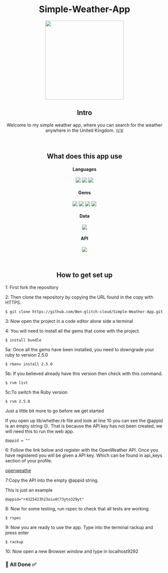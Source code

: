 <h1 align="center"> Simple-Weather-App</h1>  

<p align="center"><img align="center" src="https://user-images.githubusercontent.com/71974361/111329351-f9c2a000-8666-11eb-8c6d-04865879d6a7.gif" width="250" hight="250"/></p> 

<h2 align="center">Intro</h2>
<p align="center">Welcome to my simple weather app,  where you can search for the weather anywhere in the  United Kingdom. 🇬🇧</p>   
 </br>
 <h2 align="center">What does this app use</h2> 

<h4 align="center">Languages</h4> 

<p align="center"><img src="https://img.shields.io/badge/-Ruby-black?logo=Ruby&logoColor=red"> <img src="https://img.shields.io/badge/-HTML5-black?logo=HTML5&logoColor=orange"> <img src="https://img.shields.io/badge/-CSS3-black?logo=CSS3&logoColor=blue"></p>
 
 <h4 align="center">Gems</h4> 

<p align="center"><img src="https://img.shields.io/badge/-Rspec-black?logo=RubyGems&logoColor=red"> <img src="https://img.shields.io/badge/-Sinatra-black?logo=RubyGems&logoColor=yellow"> <img src="https://img.shields.io/badge/-Httparty-black?logo=RubyGems&logoColor=green"> <img src="https://img.shields.io/badge/-Capybara-black?logo=RubyGems&logoColor=lightblue"></p>

<h4 align="center">Data</h4> 

<p align="center"><img src="https://img.shields.io/badge/-JSON-black?logo=JSON&logoColor=darkgreen"></p> 

<h4 align="center">API</h4>
 
<p align="center"><img src="https://img.shields.io/badge/-OpenWeather-black?logo=Cloudways&logoColor=orange"></p>
 </br>
 <h2 align="center">How to get set up</h2>  

<p>1: First fork the repository</p>  
<p>2: Then clone the repository by copying the URL found in the copy with HTTPS.</p>

```  
$ git clone https://github.com/Ben-glitch-cloud/Simple-Weather-App.git 
```  
<p>3: Now open the project in a code editor alone side a terminal</p>  

<p>4: You will need to install all the gems that come with the project.</p> 

``` 
$ install bundle 
```  

<p>5a: Once all the gems have been installed,  you need to downgrade your ruby to version 2.5.0</p> 

```  
$ rbenv install 2.5.0 
``` 

<p>5b: If you believed already have this version then check with  this command.</p> 

``` 
$ rvm list
``` 

<p>5c:To switch the Ruby version</p> 

``` 
$ rvm 2.5.0
``` 
<p>Just a little bit more to go before we get started</p>  

<p>If you open up lib/whether.rb file and look at line 10 you can see the @appid is an empty string 😐. That is because the API key has not been created, we will need this to run the web app.</p>   

``` 
@appid = ""  
``` 

<p>6: Follow the link below and register with the OpenWeather API. Once you have registered you  will be given a  API key. Which can be found in api_keys section of your profile.</p>  

<a href="https://openweathermap.org/">openweathe</a> 

<p>7:Copy the API into the empty @appid string.</p>  
<p>This is just an example</p> 

```
@appid="r4325423h23oiu4t73yto329yt"
``` 

<p>8: Now for some testing, run rspec to check that all tests are working</p> 

``` 
$ rspec 
```

<p>9: Now you are ready to use the app. Type into the terminal rackup and press enter</p>   

``` 
$ rackup
```

<p>10: Now open a new Browser window and type in localhost9292</p>   

<h3>👏 All Done ✅</h3>


